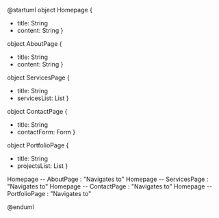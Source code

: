 @startuml
object Homepage {
  + title: String
  + content: String
}

object AboutPage {
  + title: String
  + content: String
}

object ServicesPage {
  + title: String
  + servicesList: List<String>
}

object ContactPage {
  + title: String
  + contactForm: Form
}

object PortfolioPage {
  + title: String
  + projectsList: List<Project>
}

Homepage -- AboutPage : "Navigates to"
Homepage -- ServicesPage : "Navigates to"
Homepage -- ContactPage : "Navigates to"
Homepage -- PortfolioPage : "Navigates to"

@enduml
